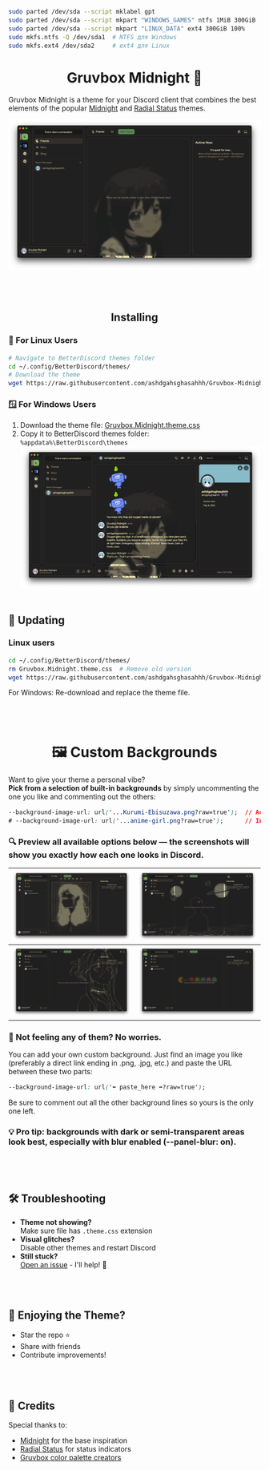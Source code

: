 ```bash
sudo parted /dev/sda --script mklabel gpt
sudo parted /dev/sda --script mkpart "WINDOWS_GAMES" ntfs 1MiB 300GiB
sudo parted /dev/sda --script mkpart "LINUX_DATA" ext4 300GiB 100%
sudo mkfs.ntfs -Q /dev/sda1  # NTFS для Windows
sudo mkfs.ext4 /dev/sda2     # ext4 для Linux

```

<h1 align="center">Gruvbox Midnight 🌙</h1>

Gruvbox Midnight is a theme for your Discord client that combines the best elements of the popular [Midnight](https://github.com/refact0r/midnight-discord/tree/91c52e4d056f1b2502ebb3709abb59924f0543a4) and [Radial Status](https://github.com/DiscordStyles/RadialStatus/tree/e361ae760dd8b88f6c187efa11a83e9aea3afd83) themes.

![Friends List Preview](Screenshots/Friends_List.png)<br><br><br><br>
<h2 align="center">Installing </h2>

### 🐧 For Linux Users

```bash
# Navigate to BetterDiscord themes folder
cd ~/.config/BetterDiscord/themes/
# Download the theme
wget https://raw.githubusercontent.com/ashdgahsghasahhh/Gruvbox-Midnight/main/Gruvbox.Midnight.theme.css
```

### 🪟 For Windows Users
1. Download the theme file:
[Gruvbox.Midnight.theme.css](https://github.com/ashdgahsghasahhh/Gruvbox-Midnight/blob/main/Gruvbox.Midnight.theme.css)  
3. Copy it to BetterDiscord themes folder:  
   `%appdata%\BetterDiscord\themes`  
![Messages Preview](Screenshots/Messages.png)<br><br>
## 🔄 Updating
### Linux users
```bash
cd ~/.config/BetterDiscord/themes/
rm Gruvbox.Midnight.theme.css  # Remove old version
wget https://raw.githubusercontent.com/ashdgahsghasahhh/Gruvbox-Midnight/main/Gruvbox.Midnight.theme.css
```
For Windows: Re-download and replace the theme file.<br><br><br><br>

<h1 align="center">🖼️ Custom Backgrounds</h1>

Want to give your theme a personal vibe?  
**Pick from a selection of built-in backgrounds** by simply uncommenting the one you like and commenting out the others:

```css
--background-image-url: url('...Kurumi-Ebisuzawa.png?raw=true');  // Active background
# --background-image-url: url('...anime-girl.png?raw=true');      // Inactive
```
### 🔍 Preview all available options below — the screenshots will show you exactly how each one looks in Discord.
| ![ex1](Screenshots/ex1.png) | ![ex2](Screenshots/ex2.png) | 
|----------------------------|------------------------------| 
| ![ex3](Screenshots/ex3.png) | ![ex4](Screenshots/ex4.png) |


### 🙌 Not feeling any of them? No worries.
You can add your own custom background. Just find an image you like (preferably a direct link ending in .png, .jpg, etc.) and paste the URL between these two parts:
```css
--background-image-url: url('⬅️ paste_here ➡️?raw=true');
```
Be sure to comment out all the other background lines so yours is the only one left.

### 💡 Pro tip: backgrounds with dark or semi-transparent areas look best, especially with blur enabled (--panel-blur: on).<br><br><br><br>

## 🛠️ Troubleshooting
- **Theme not showing?**  
  Make sure file has `.theme.css` extension
- **Visual glitches?**  
  Disable other themes and restart Discord
- **Still stuck?**  
  [Open an issue](https://github.com/ashdgahsghasahhh/Gruvbox-Midnight/issues) - I'll help! 🤝<br><br><br><br>
## 💖 Enjoying the Theme?
- Star the repo ⭐
- Share with friends
- Contribute improvements!<br><br><br><br>
## 📜 Credits
Special thanks to:
- [Midnight](https://github.com/refact0r/midnight-discord) for the base inspiration
- [Radial Status](https://github.com/DiscordStyles/RadialStatus) for status indicators
- [Gruvbox color palette creators](https://github.com/morhetz/gruvbox)
